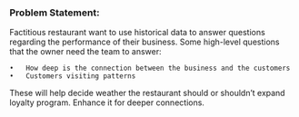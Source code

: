 ### Problem Statement:

Factitious restaurant want to use historical data to answer questions regarding the performance of their business. Some high-level questions that the owner need the team to answer:

    •	How deep is the connection between the business and the customers 
    •	Customers visiting patterns
    
These will help decide weather the restaurant should or shouldn’t expand loyalty program. Enhance it for deeper connections. 
